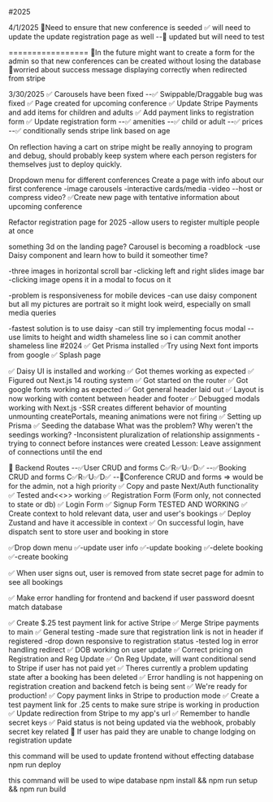 #2025

4/1/2025
🔲Need to ensure that new conference is seeded
✅ will need to update the update registration page as well
--🔲 updated but will need to test


=================
🔲In the future might want to create a form for the admin so that new conferences can be created without losing the database
🔲worried about success message displaying correctly when redirected from stripe

3/30/2025
✅ Carousels have been fixed
--✅ Swippable/Draggable bug was fixed
✅ Page created for upcoming conference
✅ Update Stripe Payments and add items for children and adults
✅ Add payment links to registration form
✅ Update registration form
--✅ amenities
--✅ child or adult
--✅ prices
--✅ conditionally sends stripe link based on age

On reflection having a cart on stripe might be really annoying to program and debug, should probably keep system where each person registers for themselves just to deploy quickly.

Dropdown menu for different conferences
Create a page with info about our first conference
-image carousels
-interactive cards/media
-video
--host or compress video?
✅Create new page with tentative information about upcoming conference

Refactor registration page for 2025
-allow users to register multiple people at once

something 3d on the landing page?
Carousel is becoming a roadblock
-use Daisy component and learn how to build it someother time?

-three images in horizontal scroll bar
-clicking left and right slides image bar
-clicking image opens it in a modal to focus on it

-problem is responsiveness for mobile devices
-can use daisy component but all my pictures are portrait so it might look weird, especially on small media queries

-fastest solution is to use daisy
-can still try implementing focus modal
--use limits to height and width
shameless line so i can commit
another shameless line
#2024
✅ Get Prisma installed
✅Try using Next font imports from google
✅ Splash page

✅ Daisy UI is installed and working
✅ Got themes working as expected
✅ Figured out Next.js 14 routing system
✅ Got started on the router
✅ Got google fonts working as expected
✅ Got general header laid out
✅ Layout is now working with content between header and footer
✅ Debugged modals working with Next.js
-SSR creates different behavior of mounting unmounting createPortals, meaning animations were not firing
✅ Setting up Prisma
✅ Seeding the database
What was the problem? Why weren't the seedings working?
-Inconsistent pluralization of relationship assignments
-trying to connect before instances were created
Lesson: Leave assignment of connections until the end

🔲 Backend Routes
--✅User CRUD and forms C✅R✅U✅D✅
--✅Booking CRUD and forms C✅R✅U✅D✅
--🔲Conference CRUD and forms => would be for the admin, not a high priority
✅ Copy and paste Next/Auth functionality
✅ Tested and<<>> working
✅ Registration Form (Form only, not connected to state or db)
✅ Login Form
✅ Signup Form TESTED AND WORKING
✅ Create context to hold relevant data, user and user's bookings
✅ Deploy Zustand and have it accessible in context
✅ On successful login, have dispatch sent to store user and booking in store

✅Drop down menu
✅-update user info
✅-update booking
✅-delete booking
✅-create booking

✅ When user signs out, user is removed from state
secret page for admin to see all bookings

✅ Make error handling for frontend and backend if user password doesnt match database

✅ Create $.25 test payment link for active Stripe
✅ Merge Stripe payments to main
✅ General testing
    -made sure that registration link is not in header if registered
    -drop down responsive to registration status
    -tested log in error handling redirect
✅ DOB working on user update
✅ Correct pricing on Registration and Reg Update
✅ On Reg Update, will want conditional send to Stripe if user has not paid yet
✅ Theres currently a problem updating state after a booking has been deleted
✅ Error handling is not happening on registration creation and backend fetch is being sent
✅ We're ready for production!
✅ Copy payment links in Stripe to production mode
✅ Create a test payment link for .25 cents to make sure stripe is working in production
✅ Update redirection from Stripe to my app's url
✅ Remember to handle secret keys
✅ Paid status is not being updated via the webhook, probably secret key related
🔲 If user has paid they are unable to change lodging on registration update

this command will be used to update frontend without effecting database
npm run deploy

this command will be used to wipe database
npm install && npm run setup && npm run build
